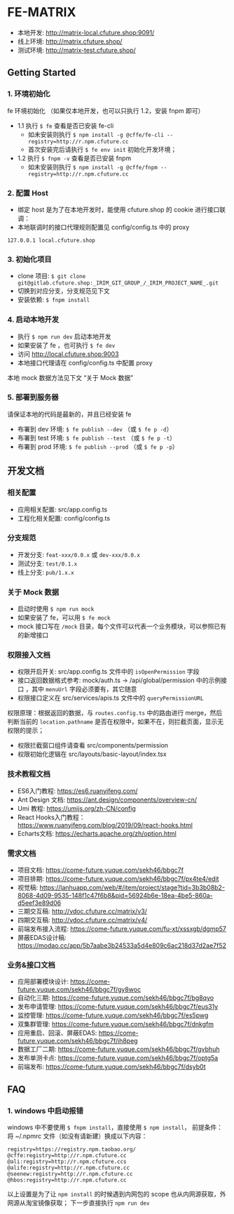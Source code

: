 # FE-MATRIX

- 本地开发: http://matrix-local.cfuture.shop:9091/
- 线上环境: http://matrix.cfuture.shop/
- 测试环境: http://matrix-test.cfuture.shop/

## Getting Started

### 1. 环境初始化

fe 环境初始化 （如果仅本地开发，也可以只执行 1.2，安装 fnpm 即可）

- 1.1 执行 `$ fe` 查看是否已安装 fe-cli
  - 如未安装则执行 `$ npm install -g @cffe/fe-cli --registry=http://r.npm.cfuture.cc` 
  - 首次安装完后请执行 `$ fe env init` 初始化开发环境；
- 1.2 执行 `$ fnpm -v` 查看是否已安装 fnpm
  - 如未安装则执行 `$ npm install -g @cffe/fnpm --registry=http://r.npm.cfuture.cc`

### 2. 配置 Host

- 绑定 host 是为了在本地开发时，能使用 cfuture.shop 的 cookie 进行接口联调：
- 本地联调时的接口代理规则配置见 config/config.ts 中的 proxy

```host
127.0.0.1 local.cfuture.shop
```

### 3. 初始化项目

- clone 项目: `$ git clone git@gitlab.cfuture.shop:_IRIM_GIT_GROUP_/_IRIM_PROJECT_NAME_.git`
- 切换到对应分支，分支规范见下文
- 安装依赖: `$ fnpm install`

### 4. 启动本地开发

- 执行 `$ npm run dev` 启动本地开发
- 如果安装了 fe ，也可执行 `$ fe dev`
- 访问 http://local.cfuture.shop:9003
- 本地接口代理请在 config/config.ts 中配置 proxy

本地 mock 数据方法见下文 “关于 Mock 数据”

### 5. 部署到服务器

请保证本地的代码是最新的，并且已经安装 fe

- 布署到 dev 环境: `$ fe publish --dev`  （或 `$ fe p -d`）
- 布署到 test 环境: `$ fe publish --test`  （或 `$ fe p -t`）
- 布署到 prod 环境: `$ fe publish --prod` （或 `$ fe p -p`）

## 开发文档

### 相关配置

- 应用相关配置:  src/app.config.ts
- 工程化相关配置: config/config.ts

### 分支规范

- 开发分支: `feat-xxx/0.0.x` 或 `dev-xxx/0.0.x`
- 测试分支: `test/0.1.x`
- 线上分支: `pub/1.x.x`

### 关于 Mock 数据

- 启动时使用 `$ npm run mock` 
- 如果安装了 fe，可以用 `$ fe mock`
- mock 接口写在 `/mock` 目录，每个文件可以代表一个业务模块，可以参照已有的新增接口

### 权限接入文档

- 权限开启开关: src/app.config.ts 文件中的 `isOpenPermission` 字段
- 接口返回数据格式参考: mock/auth.ts -> /api/global/permission 中的示例接口 ，其中 `menuUrl` 字段必须要有，其它随意
- 权限接口定义在 src/services/apis.ts 文件中的 `queryPermissionURL`

权限原理：根据返回的数据，与 `routes.config.ts` 中的路由进行 merge，然后判断当前的 `location.pathname` 是否在权限中，如果不在，则拦截页面，显示无权限的提示；
- 权限拦截窗口组件请查看 src/components/permission
- 权限初始化逻辑在 src/layouts/basic-layout/index.tsx


### 技术教程文档

- ES6入门教程: https://es6.ruanyifeng.com/
- Ant Design 文档: https://ant.design/components/overview-cn/
- Umi 教程: https://umijs.org/zh-CN/config
- React Hooks入门教程： https://www.ruanyifeng.com/blog/2019/09/react-hooks.html
- Echarts文档: https://echarts.apache.org/zh/option.html

### 需求文档

- 项目文档: https://come-future.yuque.com/sekh46/bbgc7f
- 项目排期: https://come-future.yuque.com/sekh46/bbgc7f/px4te4/edit
- 视觉稿: https://lanhuapp.com/web/#/item/project/stage?tid=3b3b08b2-8068-4d09-9535-148f1c47f6b8&pid=56924b6e-18ea-4be5-860a-d5eef3e89d06
- 三期交互稿: http://vdoc.cfuture.cc/matrix/v3/
- 四期交互稿: http://vdoc.cfuture.cc/matrix/v4/
- 前端发布接入流程: https://come-future.yuque.com/fu-xt/xssxgb/dgmp57
- 屏蔽EDAS设计稿: https://modao.cc/app/5b7aabe3b24533a5d4e809c6ac218d37d2ae7f52

### 业务&接口文档

- 应用部署模块设计: https://come-future.yuque.com/sekh46/bbgc7f/gy8woc
- 自动化三期: https://come-future.yuque.com/sekh46/bbgc7f/bg8qyo
- 发布申请管理: https://come-future.yuque.com/sekh46/bbgc7f/eus31y
- 监控管理: https://come-future.yuque.com/sekh46/bbgc7f/es5pwg
- 双集群管理: https://come-future.yuque.com/sekh46/bbgc7f/dnkgfm
- 应用重启、回滚、屏蔽EDAS: https://come-future.yuque.com/sekh46/bbgc7f/ih8peg
- 数据工厂二期: https://come-future.yuque.com/sekh46/bbgc7f/gvbhuh
- 发布单测卡点: https://come-future.yuque.com/sekh46/bbgc7f/optg5a
- 前端发布: https://come-future.yuque.com/sekh46/bbgc7f/dsyb0t


## FAQ

### 1. windows 中启动报错

windows 中不要使用 `$ fnpm install`，直接使用 `$ npm install`，
前提条件：将 ~/.npmrc 文件（如没有请新建）换成以下内容：

```
registry=https://registry.npm.taobao.org/
@cffe:registry=http://r.npm.cfuture.cc
@ali:registry=http://r.npm.cfuture.ccs
@alife:registry=http://r.npm.cfuture.cc
@seenew:registry=http://r.npm.cfuture.cc
@hbos:registry=http://r.npm.cfuture.cc
```

以上设置是为了让 `npm install` 的时候遇到内网包的 scope 也从内网源获取，外网源从淘宝镜像获取；
下一步直接执行 `npm run dev`
